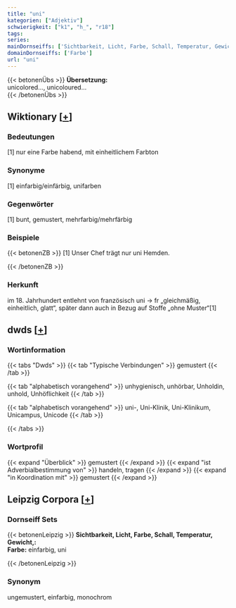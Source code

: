 ```yaml
---
title: "uni"
kategorien: ["Adjektiv"]
schwierigkeit: ["k1", "h_", "r18"]
tags:
series:
mainDornseiffs: ['Sichtbarkeit, Licht, Farbe, Schall, Temperatur, Gewicht,']
domainDornseiffs: ['Farbe']
url: "uni"
---
```


{{< betonenÜbs >}}
**Übersetzung:**  
unicolored..., unicoloured...  
{{< /betonenÜbs >}}

## Wiktionary [[+](https://de.wiktionary.org/wiki/uni)]

### Bedeutungen
[1] nur eine Farbe habend, mit einheitlichem Farbton  

### Synonyme
[1] einfarbig/einfärbig, unifarben  

### Gegenwörter
[1] bunt, gemustert, mehrfarbig/mehrfärbig  

### Beispiele
{{< betonenZB >}}
[1] Unser Chef trägt nur uni Hemden.  

{{< /betonenZB >}}
### Herkunft
im 18. Jahrhundert entlehnt von französisch uni → fr „gleichmäßig, einheitlich, glatt“, später dann auch in Bezug auf Stoffe „ohne Muster“[1]  



## dwds [[+](https://www.dwds.de/wb/uni)]

### Wortinformation
{{< tabs "Dwds" >}}
{{< tab "Typische Verbindungen" >}}
gemustert
{{< /tab >}}

{{< tab "alphabetisch vorangehend" >}}
unhygienisch, unhörbar, Unholdin, unhold, Unhöflichkeit
{{< /tab >}}

{{< tab "alphabetisch vorangehend" >}}
uni-, Uni-Klinik, Uni-Klinikum, Unicampus, Unicode
{{< /tab >}}

{{< /tabs >}}

### Wortprofil
{{< expand "Überblick" >}} gemustert {{< /expand >}}
{{< expand "ist Adverbialbestimmung von" >}} handeln, tragen {{< /expand >}}
{{< expand "in Koordination mit" >}} gemustert {{< /expand >}}

## Leipzig Corpora [[+](https://corpora.uni-leipzig.de/en/res?word=uni&corpusId=deu_newscrawl-public_2018)]

### Dornseiff Sets
{{< betonenLeipzig >}}
**Sichtbarkeit, Licht, Farbe, Schall, Temperatur, Gewicht,:**  
**Farbe:** einfarbig, uni  

{{< /betonenLeipzig >}}

### Synonym
ungemustert, einfarbig, monochrom

